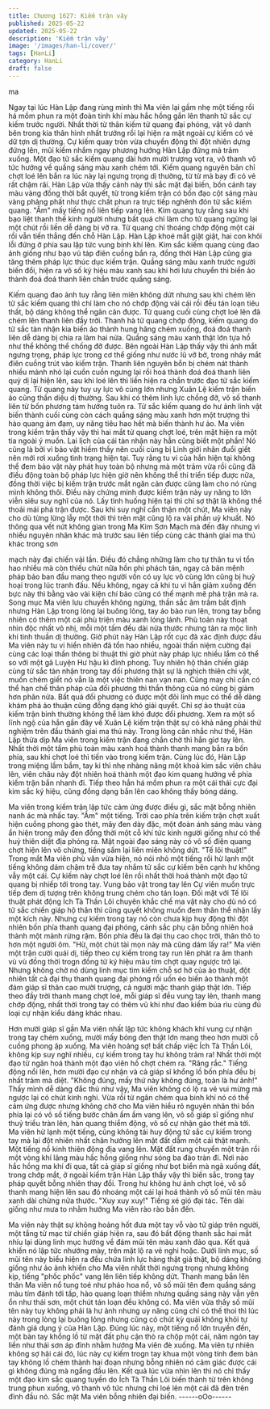 ```yaml
---
title: Chương 1627: Kiếm trận vây
published: 2025-05-22
updated: 2025-05-22
description: 'Kiếm trận vây'
image: '/images/han-li/cover/'
tags: [HanLi]
category: HanLi
draft: false
---
```


ma

Ngay tại lúc Hàn Lập đang rùng mình thì Ma viên lại gầm nhẹ một
tiếng rồi há mồm phun ra một đoàn tinh khí màu hắc hồng gắn lên
thanh tử sắc cự kiếm trước người. Nhất thời từ thân kiếm tử
quang đại phóng, vật vô danh bên trong kia thân hình nhất trướng
rồi lại hiện ra mặt ngoài cự kiếm có vẻ dữ tợn dị thường.
Cự kiếm quay tròn vừa chuyển động thì đột nhiên dựng đứng lên,
mũi kiếm nhắm ngay phương hướng Hàn Lập đứng mà trảm
xuống. Một đạo tử sắc kiếm quang dài hơn mười trượng vọt ra,
vô thanh vô tức hướng về quầng sáng màu xanh chém tới.
Kiếm quang nguyên bản chỉ chợt loé lên bắn ra lúc này lại ngưng
trọng dị thường, từ từ mà bay đi có vẻ rất chậm rãi. Hàn Lập vừa
thấy cảnh này thì sắc mặt đại biến, bốn cánh tay màu vàng đồng
thời bắt quyết, từ trong kiếm trận có bốn đạo cột sáng màu vàng
phảng phất như thực chất phun ra trực tiếp nghênh đón tử sắc
kiếm quang.
"Ầm" mấy tiếng nổ liên tiếp vang lên. Kim quang tuy rằng sau khi
bạo liệt thanh thế kinh người nhưng bất quá chỉ làm cho tử quang
ngừng lại một chút rồi liền dễ dàng bị vỡ ra. Tử quang chỉ thoáng
chớp động một cái rồi vẫn tiến thẳng đến chỗ Hàn Lập.
Hàn Lập khoé mắt giật giật, hai con khôi lỗi đứng ở phía sau lập
tức vung binh khí lên. Kim sắc kiếm quang cùng đao ảnh giống
như bạo vũ táp điên cuồng bắn ra, đồng thời Hàn Lập cũng gia
tăng thêm pháp lực thúc dục kiếm trận. Quầng sáng màu xanh
trước người biến đổi, hiện ra vô số ký hiệu màu xanh sau khi hơi
lưu chuyển thì biến ảo thành đoá đoá thanh liên chắn trước
quầng sáng.

Kiếm quang đao ảnh tuy rằng liên miên không dứt nhưng sau khi
chém lên tử sắc kiếm quang thì chỉ làm cho nó chớp động vài cái
rồi đều tán loạn tiêu thất, bộ dáng không thể ngăn cản được. Tử
quang cuối cùng chợt loé lên đã chém lên thanh liên đầy trời.
Thanh hà tử quang chớp động, kiếm quang do tử sắc tàn nhận
kia biến ảo thành hung hăng chém xuống, đoá đoá thanh liên dễ
dàng bị chia ra làm hai nửa. Quầng sáng màu xanh thật lớn tựa
hồ như thể không thể chống đỡ được.
Bên ngoài Hàn Lập thấy vậy thì ánh mắt ngưng trọng, pháp lực
trong cơ thể giống như nước lũ vỡ bờ, trong nháy mắt điên cuồng
trút vào kiếm trận. Thanh liên nguyên bổn bị chém nát thành
nhiều mảnh nhỏ lại cuồn cuồn ngưng lại rồi hoá thành đoá đoá
thanh liên quỷ dị lại hiện lên, sau khi loé lên thì liền hiện ra chắn
trước đạo tử sắc kiếm quang. Tử quang này tuy uy lực vô cùng
lớn nhưng Xuân Lệ kiếm trận biến ảo cũng thần diệu dị thường.
Sau khi có thêm linh lực chống đỡ, vô số thanh liên từ bốn
phương tám hướng tuôn ra.
Tử sắc kiếm quang do hư ảnh linh vật biến thành cuối cùng còn
cách quầng sáng màu xanh hơn một trượng thì hào quang ảm
đạm, uy năng tiêu hao hết mà biến thành hư ảo. Ma viên trong
kiếm trận thấy vậy thì hai mắt tử quang chợt loé, trên mặt hiện ra
một tia ngoài ý muốn. Lai lịch của cái tàn nhận này hắn cũng biết
một phần! Nó cũng là bởi vì bảo vật hiếm thấy nên cuối cùng bị
Linh giới nhân đuổi giết nên mới rơi xuống tình trạng hiện tại.
Tuy rằng tu vi của hắn hiện tại không thể đem bảo vật này phát
huy toàn bộ nhưng mà một trảm vừa rồi cũng đã điều động toàn
bộ pháp lực hiện giờ nên không thể thi triển tiếp được nữa, đồng
thời việc bị kiếm trận trước mắt ngăn cản được cũng làm cho nó
rùng mình không thôi.
Điều này chứng minh được kiếm trận này uy năng to lớn viễn siêu
suy nghĩ của nó. Lấy tình huống hiện tại thì chỉ sợ thật là không
thể thoải mái phá trận được. Sau khi suy nghĩ cẩn thận một chút,
Ma viên này cho dù từng lừng lẫy một thời thì trên mặt cũng lộ ra
vài phần uỷ khuất. Nó thông qua vết nứt không gian trong Ma Kim
Sơn Mạch mà đến đây nhưng vì nhiều nguyên nhân khác mà
trước sau liên tiếp cùng các thánh giai ma thú khác trong sơn

mạch này đại chiến vài lần.
Điều đó chẳng những làm cho tự thân tu vi tổn hao nhiều mà còn
thiếu chút nữa hồn phi phách tán, ngay cả bản mệnh pháp bảo
ban đầu mang theo người vốn có uy lực vô cùng lớn cũng bị huỷ
hoại trong lúc tranh đấu. Nếu không, ngay cả khi tu vi hắn giảm
xuống đến bực này thì bằng vào vài kiện chí bảo cũng có thể
mạnh mẽ phá trận mà ra.
Song mục Ma viên lưu chuyển không ngừng, thần sắc âm trầm
bất định nhưng Hàn Lập trong lòng lại buông lỏng, tay áo bào run
lên, trong tay bỗng nhiên có thêm một cái phù triện màu xanh lóng
lánh. Phù toản này thoạt nhìn độc nhất vô nhị, mỗi một tấm đều
dài nửa thước nhưng tản ra mộc linh khí tinh thuần dị thường.
Giờ phút này Hàn Lập rốt cục đã xác định được đầu Ma viên này
tu vi hiển nhiên đã tổn hao nhiều, ngoài thần niệm cường đại
cùng các loại thần thông bí thuật thì giờ phút này pháp lực nhiều
lắm có thể so với một gã Luyện Hư hậu kì đỉnh phong. Tuy nhiên
hộ thân chiến giáp cùng tử sắc tàn nhận trong tay đối phương
thật sự là nghịch thiên chi vật, muốn chém giết nó vẫn là một việc
thiên nan vạn nan.
Cũng may chỉ cần có thể hạn chế thân pháp của đối phương thì
thần thông của nó cũng bị giảm hơn phân nửa. Bất quá đối
phương có được một đôi linh mục có thể dễ dàng khám phá ảo
thuận cũng đồng dạng khó giải quyết. Chỉ sợ ảo thuật của kiếm
trận bình thường không thể làm khó được đối phương.
Xem ra một số lĩnh ngộ của hắn gần đây về Xuân Lệ kiếm trận
thật sự có khả năng phải thử nghiệm trên đầu thánh giai ma thú
này. Trong lòng cân nhắc như thế, Hàn Lập thừa dịp Ma viên
trong kiếm trận đang chần chờ thì hắn giơ tay lên. Nhất thời một
tấm phù toản màu xanh hoá thành thanh mang bắn ra bốn phía,
sau khi chợt loé thì tiến vào trong kiếm trận. Cùng lúc đó, Hàn
Lập trong miệng lầm bầm, tay ki thì nhẹ nhàng nâng một khoả kim
sắc viên châu lên, viên châu này đột nhiên hoá thành một đạo kim
quang hướng về phía kiếm trận bắn nhanh đi. Tiếp theo hắn há
mồm phun ra một cái thái cực đại kim sắc ký hiệu, cũng đồng
dạng bắn lên cao không thấy bóng dáng.

Ma viên trong kiếm trận lập tức cảm ứng được điều gì, sắc mặt
bỗng nhiên nanh ác mà nhấc tay.
"Ầm" một tiếng.
Trời cao phía trên kiếm trận chợt xuất hiện cuồng phong gào thét,
mây đen dày đặc, một đoàn ánh sáng màu vàng ẩn hiện trong
mây đen đồng thời một cỗ khí tức kinh người giống như có thể
huỷ thiên diệt địa phóng ra. Mặt ngoài đạo sáng này có vô số điện
quang chợt hiện lên vô chừng, tiếng sấm lại liên miên không dứt.
"Tế lôi thuật!"
Trong mắt Ma viên phù văn vừa hiện, nó nói nhỏ một tiếng rồi hừ
lạnh một tiếng không dám chậm trễ đưa tay nhắm tử sắc cự kiếm
bên cạnh hư không vẫy một cái. Cự kiếm này chợt loé lên rồi nhất
thời hoá thành một đạo tử quang bị nhiếp tới trong tay. Vung bảo
vật trong tay lên Cự viên muốn trực tiếp đem dị tượng trên không
trung chém cho tán loạn.
Đối mặt với Tế lôi thuật phát động Ích Tà Thần Lôi chuyên khắc
chế ma vật này cho dù nó có tử sắc chiến giáp hộ thân thì cũng
quyết không muốn đem thân thể nhận lấy một kích này. Nhưng cự
kiếm trong tay nó còn chưa kịp huy động thì đột nhiên bốn phía
thanh quang đại phóng, cảnh sắc phụ cận bỗng nhiên hoá thành
một mảnh rừng rậm. Bốn phía đều là đại thụ cao chọc trời, thân
thô to hơn một người ôm.
"Hừ, một chút tài mọn này mà cũng dám lấy ra!"
Ma viên một trận cười quái dị, tiếp theo cự kiếm trong tay run lên
phát ra âm thanh vù vù đồng thời trogn đồng tử ký hiệu màu tím
chợt quay ngược trở lại. Nhưng không chờ nó dùng linh mục tìm
kiếm chỗ sơ hở của ảo thuật, đột nhiên tất cả đại thụ thanh quang
đại phóng rồi uốn éo biến ảo thành một đám giáp sĩ thân cao
mười trượng, cả người mặc thanh giáp thật lớn. Tiếp theo đầy trời
thanh mang chợt loé, mỗi giáp sĩ đều vung tay lên, thanh mang
chớp động, nhất thời trong tay có thêm vũ khí như đao kiếm búa
rìu cùng đủ loại cự nhận kiểu dáng khác nhau.

Hơn mười giáp sĩ gần Ma viên nhất lập tức không khách khí vung
cự nhận trong tay chém xuống, mười mấy bóng đen thật lớn
mang theo hơn mười cỗ cuồng phong ập xuống. Ma viên hoảng
sợ! bất chấp việc Ích Tà Thần Lôi, không kịp suy nghĩ nhiều, cự
kiếm trong tay hư không trảm ra! Nhất thời một đạo tử ngân hoá
thành một đạo viên hồ chợt chém ra.
"Răng rắc."
Tiếng động nổi lên, hơn mười đạo cự nhận và cả giáp sĩ khổng lồ
bốn phía đều bị nhất trảm mà diệt.
"Không đúng, mấy thứ này không đúng, toàn là hư ảnh!"
Thấy mình dễ dàng đắc thủ như vậy, Ma viên không có lộ ra vẻ
vui mừng mà ngược lại có chút kinh nghi. Vừa rồi tử ngân chém
qua binh khí nó có thể cảm ứng được nhưng không chờ cho Ma
viên hiểu rõ nguyên nhân thì bốn phía lại có vô số tiếng bước
chân ầm ầm vang lên, vô số giáp sĩ giống như thuỷ triều tràn lên,
hàn quang thiểm động, vô số cự nhận gào thét mà tới.
Ma viên hừ lạnh một tiếng, cũng không tái huy động tử sắc cự
kiếm trong tay mà lại đột nhiên nhất chân hướng lên mặt đất dẫm
một cái thật mạnh. Một tiếng nổ kinh thiên động địa vang lên.
Mặt đất rung chuyển một trận rồi một vòng khí lãng màu hắc hồng
giống như sóng ba đào tràn đi. Nơi nào hắc hồng ma khí đi qua,
tất cả giáp sĩ giống như bọt biển mà ngã xuống đất, trong chớp
mắt, ở ngoài kiếm trận Hàn Lập thấy vậy thì biến sắc, trong tay
pháp quyết bỗng nhiên thay đổi.
Trong hư không hư ảnh chợt loé, vô số thanh mang hiện lên sau
đó nhoáng một cái lại hoá thành vô số mũi tên màu xanh dài
chừng nửa thước.
"Xuy xuy xuy!"
Tiếng xé gió đại tác.
Tên dài giống như mưa to nhằm hướng Ma viên rào rào bắn đến.

Ma viên này thật sự không hoảng hốt đưa một tay vỗ vào tử giáp
trên người, một tầng tử mạc từ chiến giáp hiện ra, sau đó bất
động thanh sắc hai mắt nhíu lại dùng linh mục hướng về đám mũi
tên màu xanh đảo qua. Kết quả khiến nó lập tức nhướng mày,
trên mặt lộ ra vẻ nghi hoặc.
Dưới linh mục, số mũi tên này biểu hiện ra đều chứa linh lực hàng
thật giá thật, bộ dáng không giống như ảo ảnh khiến cho Ma viên
nhất thời ngưng trọng nhưng không kịp, tiếng "phốc phốc" vang
lên liên tiếp không dứt. Thanh mang bắn lên thân Ma viên nổ tung
toé như pháo hoa nổ, vô số mũi tên đem quầng sáng màu tím
đánh tới tấp, hào quang loạn thiểm nhưng quầng sáng này vẫn
yên ổn như thái sơn, một chút tán loạn đều không có.
Ma viên vừa thấy số mũi tên này tuy không phải là hư ảnh nhưng
uy năng cũng chỉ có thế thoi thì lúc này trong lòng lại buông lỏng
nhưng cũng có chút kỳ quái không khỏi tự đánh giá dụng ý của
Hàn Lập. Đúng lúc này, một tiếng nổ lớn truyền đến, một bàn tay
khổng lồ từ mặt đất phụ cận thò ra chộp một cái, năm ngón tay
liền như thái sơn áp đỉnh nhằm hướng Ma viên đè xuống.
Ma viên tự nhiên không sợ hãi cái đó, lúc này cự kiếm trogn tay
khua một vòng tính đem bàn tay không lồ chém thành hai đoạn
nhưng bỗng nhiên nó cảm giác được cái gì không đúng mà ngẩng
đầu lên. Kết quả lúc vừa nhìn lên thì nó chỉ thấy một đạo kim sắc
quang tuyền do Ích Tà Thần Lôi biến thành từ trên không trung
phun xuống, vô thanh vô tức nhưng chỉ loé lên một cái đã đên
trên đỉnh đầu nó. Sắc mặt Ma viên bỗng nhiên đại biến.
------oOo------
